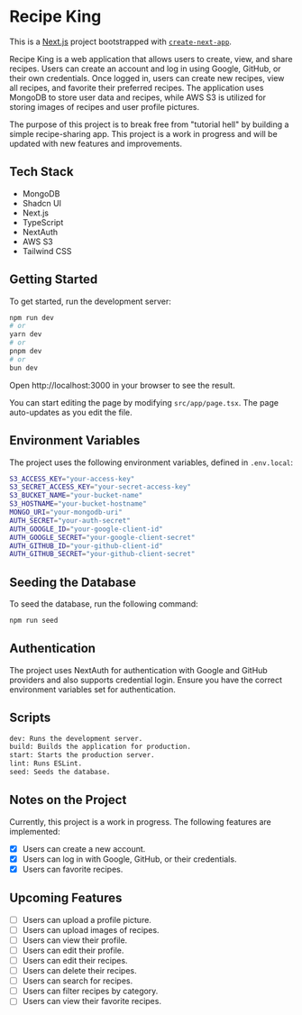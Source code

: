 # Recipe King

This is a [Next.js](https://nextjs.org) project bootstrapped with [`create-next-app`](https://nextjs.org/docs/app/api-reference/cli/create-next-app).

Recipe King is a web application that allows users to create, view, and share recipes. Users can create an account and log in using Google, GitHub, or their own credentials. Once logged in, users can create new recipes, view all recipes, and favorite their preferred recipes. The application uses MongoDB to store user data and recipes, while AWS S3 is utilized for storing images of recipes and user profile pictures.

The purpose of this project is to break free from "tutorial hell" by building a simple recipe-sharing app. This project is a work in progress and will be updated with new features and improvements.

## Tech Stack

-   MongoDB
-   Shadcn UI
-   Next.js
-   TypeScript
-   NextAuth
-   AWS S3
-   Tailwind CSS

## Getting Started

To get started, run the development server:

```bash
npm run dev
# or
yarn dev
# or
pnpm dev
# or
bun dev
```

Open http://localhost:3000 in your browser to see the result.

You can start editing the page by modifying `src/app/page.tsx`. The page auto-updates as you edit the file.

## Environment Variables

The project uses the following environment variables, defined in `.env.local`:

```bash
S3_ACCESS_KEY="your-access-key"
S3_SECRET_ACCESS_KEY="your-secret-access-key"
S3_BUCKET_NAME="your-bucket-name"
S3_HOSTNAME="your-bucket-hostname"
MONGO_URI="your-mongodb-uri"
AUTH_SECRET="your-auth-secret"
AUTH_GOOGLE_ID="your-google-client-id"
AUTH_GOOGLE_SECRET="your-google-client-secret"
AUTH_GITHUB_ID="your-github-client-id"
AUTH_GITHUB_SECRET="your-github-client-secret"
```

## Seeding the Database

To seed the database, run the following command:

```bash
npm run seed
```

## Authentication

The project uses NextAuth for authentication with Google and GitHub providers and also supports credential login. Ensure you have the correct environment variables set for authentication.

## Scripts

```bash
dev: Runs the development server.
build: Builds the application for production.
start: Starts the production server.
lint: Runs ESLint.
seed: Seeds the database.
```

## Notes on the Project

Currently, this project is a work in progress. The following features are implemented:

-   [x] Users can create a new account.
-   [x] Users can log in with Google, GitHub, or their credentials.
-   [x] Users can favorite recipes.

## Upcoming Features

-   [ ] Users can upload a profile picture.
-   [ ] Users can upload images of recipes.
-   [ ] Users can view their profile.
-   [ ] Users can edit their profile.
-   [ ] Users can edit their recipes.
-   [ ] Users can delete their recipes.
-   [ ] Users can search for recipes.
-   [ ] Users can filter recipes by category.
-   [ ] Users can view their favorite recipes.
